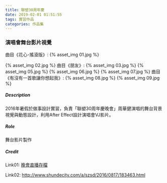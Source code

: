 ```yaml
---
title: 聯塑30周年慶
date: 2019-02-01 01:51:55
tags: 實習作品
categories: 作品集
---
```

### 演唱會舞台影片視覺

曲目《花心-搖滾版》:
{% asset_img 01.jpg %}
<!--more-->
{% asset_img 02.jpg %}
曲目《朋友》:
{% asset_img 03.jpg %}
{% asset_img 05.jpg %}
{% asset_img 06.jpg %}
{% asset_img 07.jpg %}
曲目《有沒有一首歌讓你想起我》:
{% asset_img 08.jpg %}
{% asset_img 09.jpg %}

##### Description
2016年暑假於做事設計實習，負責「聯塑30周年慶晚會」周華健演唱的舞台背景視覺與動態設計，利用After Effect設計演唱會VJ影片。

##### Role
舞台影片製作

##### Credit
Link01: [晚會直播存檔](https://v.youku.com/v_show/id_XMTY5OTM5NzcyOA==.html?spm=a2h1n.8251843.playList.5!2~1!2~3~A&f=27995544&o=1) 

Link02: http://www.shundecity.com/a/szsd/2016/0817/183463.html